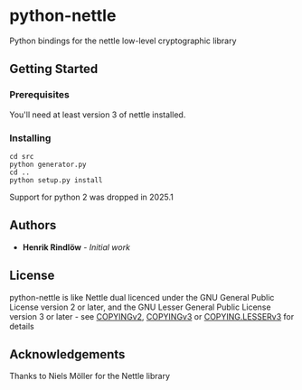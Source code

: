# python-nettle

Python bindings for the nettle low-level cryptographic library

## Getting Started


### Prerequisites

You'll need at least version 3 of nettle installed.

### Installing

```
cd src
python generator.py
cd ..
python setup.py install
```

Support for python 2 was dropped in 2025.1

## Authors
* **Henrik Rindlöw** - *Initial work*

## License

python-nettle is like Nettle dual licenced under the GNU General
Public License version 2 or later, and the GNU Lesser General Public
License version 3 or later - see [COPYINGv2](COPYINGv2),
[COPYINGv3](COPYINGv3) or [COPYING.LESSERv3](COPYING.LESSERv3) for
details

## Acknowledgements

Thanks to Niels Möller for the Nettle library

